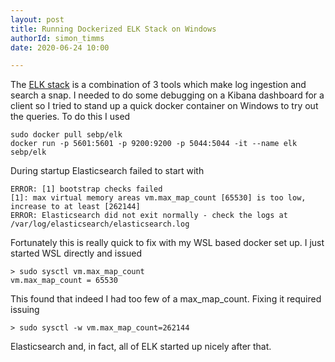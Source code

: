 ```yaml
---
layout: post
title: Running Dockerized ELK Stack on Windows
authorId: simon_timms
date: 2020-06-24 10:00

---
```


The [ELK stack](https://www.elastic.co/what-is/elk-stack) is a combination of 3 tools which make log ingestion and search a snap. I needed to do some debugging on a Kibana dashboard for a client so I tried to stand up a quick docker container on Windows to try out the queries. To do this I used 

```
sudo docker pull sebp/elk
docker run -p 5601:5601 -p 9200:9200 -p 5044:5044 -it --name elk sebp/elk
```

During startup Elasticsearch failed to start with 

```
ERROR: [1] bootstrap checks failed
[1]: max virtual memory areas vm.max_map_count [65530] is too low, increase to at least [262144]
ERROR: Elasticsearch did not exit normally - check the logs at /var/log/elasticsearch/elasticsearch.log
```

Fortunately this is really quick to fix with my WSL based docker set up. I just started WSL directly and issued 

```
> sudo sysctl vm.max_map_count
vm.max_map_count = 65530
```

This found that indeed I had too few of a max_map_count. Fixing it required issuing

```
> sudo sysctl -w vm.max_map_count=262144
```

Elasticsearch and, in fact, all of ELK started up nicely after that. 